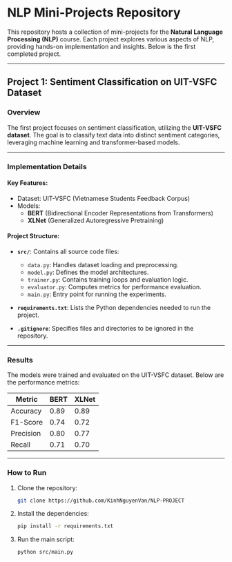 # NLP Mini-Projects Repository

This repository hosts a collection of mini-projects for the **Natural Language Processing (NLP)** course. Each project explores various aspects of NLP, providing hands-on implementation and insights. Below is the first completed project.

---

## Project 1: Sentiment Classification on UIT-VSFC Dataset

### Overview

The first project focuses on sentiment classification, utilizing the **UIT-VSFC dataset**. The goal is to classify text data into distinct sentiment categories, leveraging machine learning and transformer-based models.

---

### Implementation Details

#### Key Features:
- Dataset: UIT-VSFC (Vietnamese Students Feedback Corpus)
- Models: 
  - **BERT** (Bidirectional Encoder Representations from Transformers)
  - **XLNet** (Generalized Autoregressive Pretraining)

#### Project Structure:
- **`src/`**: Contains all source code files:
  - `data.py`: Handles dataset loading and preprocessing.
  - `model.py`: Defines the model architectures.
  - `trainer.py`: Contains training loops and evaluation logic.
  - `evaluator.py`: Computes metrics for performance evaluation.
  - `main.py`: Entry point for running the experiments.

- **`requirements.txt`**: Lists the Python dependencies needed to run the project.
- **`.gitignore`**: Specifies files and directories to be ignored in the repository.

---

### Results

The models were trained and evaluated on the UIT-VSFC dataset. Below are the performance metrics:

| Metric      | BERT | XLNet |
|-------------|------|-------|
| Accuracy    | 0.89 | 0.89  |
| F1-Score    | 0.74 | 0.72  |
| Precision   | 0.80 | 0.77  |
| Recall      | 0.71 | 0.70  |


---

### How to Run

1. Clone the repository:
   ```bash
   git clone https://github.com/KinhNguyenVan/NLP-PROJECT
   ```
2. Install the dependencies:
   ```bash
   pip install -r requirements.txt
   ```
3. Run the main script:
   ```bash
   python src/main.py
   ```
